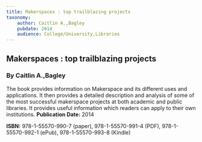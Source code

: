 ```yaml
---
title: Makerspaces : top trailblazing projects
taxonomy:
	author: Caitlin A.,Bagley
	pubdate: 2014
	audience: College/University,Libraries
---
```

## Makerspaces : top trailblazing projects
### By Caitlin A.,Bagley

The book provides information on Makerspace and its different uses and applications. It then provides a detailed description and analysis of some of the most successful makerspace projects at both academic and public libraries. It provides useful information which readers can apply to their own institutions.
**Publication Date:** 2014

**ISBN:** 978-1-55570-990-7 (paper), 978-1-55570-991-4 (PDF),  978-1-55570-992-1 (ePub),  978-1-55570-993-8 (Kindle)